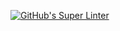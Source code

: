 [![GitHub's Super Linter](https://github.com/nictheriscer/<ICS3U-Space-Aliens>/workflows/GitHub's%20Super%20Linter/badge.svg)](https://github.com/nictheriscer/<ICS3U-Space-Aliens>/actions)
